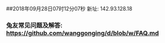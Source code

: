 ##2018年09月28日07时12分07秒 新址: 142.93.128.18
### 兔友常见问题及解答: https://github.com/wanggonging/d/blob/w/FAQ.md
